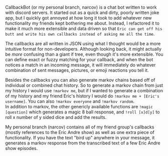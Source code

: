 CallbackBot (or my personal branch, narcov) is a chat bot written to work with discord servers. It started out as a quick and dirty, poorly written joke app, but I quickly got annoyed at how long it took to add whatever new functionality my friends kept bothering me about. Instead, I refactored it to make it much more extensible and data driven so that `Eric can get off his butt and write his own callbacks instead of asking me all the time`.

The callbacks are all written in JSON using what I thought would be a more intuitive format for non-developers. Although looking back, it might actually be _more_ confusing than a giant if tree, even though it's more extensible. You can define exact or fuzzy matching for your callback, and when the bot notices a match in an incoming message, it will immediately do whatever combination of sent messages, pictures, or emoji reactions you tell it.

Besides the callbacks you can also generate markov chains based off of individual or combined chat history. So to generate a markov chain from just my history I would use `!markov me`, but if I wanted to generate a combination of my history and my friend Eric's history I would do `!markov me + [Eric's username]`. You can also `!markov everyone` and `!markov random`.  
In addition to markov, the other genericly available functions are `!magic [question]` which generates a magic 8 ball response, and `!roll [x]d[y]` to roll x number of y sided dice and add the results.

My personal branch (narcov) contains all of my friend group's callbacks (mostly references to the Eric Andre show) as well as one extra piece of functionality. If you have the text "bird up" anywhere in your message, it generates a markov response from the transcribed text of a few Eric Andre show episodes.